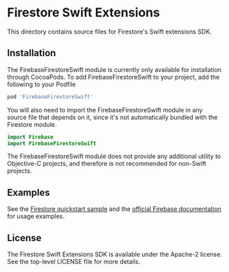 # Firestore Swift Extensions

This directory contains source files for Firestore's Swift extensions SDK.

## Installation

The FirebaseFirestoreSwift module is currently only available for installation
through CocoaPods. To add FirebaseFirestoreSwift to your project, add the
following to your Podfile

```ruby
pod 'FirebaseFirestoreSwift'
```

You will also need to import the FirebaseFirestoreSwift module in any source
file that depends on it, since it's not automatically bundled with the
Firestore module.

```swift
import Firebase
import FirebaseFirestoreSwift
```

The FirebaseFirestoreSwift module does not provide any additional utility to
Objective-C projects, and therefore is not recommended for non-Swift projects.

## Examples

See the
[Firestore quickstart sample](https://github.com/firebase/quickstart-ios/tree/master/firestore/FirestoreExample)
and the
[official Firebase documentation](https://firebase.google.com/docs/firestore/manage-data/add-data#custom_objects)
for usage examples.

## License

The Firestore Swift Extensions SDK is available under the Apache-2 license. See
the top-level LICENSE file for more details.
